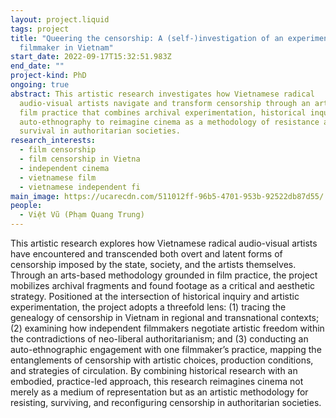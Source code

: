 ```yaml
---
layout: project.liquid
tags: project
title: "Queering the censorship: A (self-)investigation of an experimental
  filmmaker in Vietnam"
start_date: 2022-09-17T15:32:51.983Z
end_date: ""
project-kind: PhD
ongoing: true
abstract: This artistic research investigates how Vietnamese radical
  audio-visual artists navigate and transform censorship through an arts-based
  film practice that combines archival experimentation, historical inquiry, and
  auto-ethnography to reimagine cinema as a methodology of resistance and
  survival in authoritarian societies.
research_interests:
  - film censorship
  - film censorship in Vietna
  - independent cinema
  - vietnamese film
  - vietnamese independent fi
main_image: https://ucarecdn.com/511012ff-96b5-4701-953b-92522db87d55/
people:
  - Việt Vũ (Phạm Quang Trung)
---
```

This artistic research explores how Vietnamese radical audio-visual artists have encountered and transcended both overt and latent forms of censorship imposed by the state, society, and the artists themselves. Through an arts-based methodology grounded in film practice, the project mobilizes archival fragments and found footage as a critical and aesthetic strategy. Positioned at the intersection of historical inquiry and artistic experimentation, the project adopts a threefold lens: (1) tracing the genealogy of censorship in Vietnam in regional and transnational contexts; (2) examining how independent filmmakers negotiate artistic freedom within the contradictions of neo-liberal authoritarianism; and (3) conducting an auto-ethnographic engagement with one filmmaker’s practice, mapping the entanglements of censorship with artistic choices, production conditions, and strategies of circulation. By combining historical research with an embodied, practice-led approach, this research reimagines cinema not merely as a medium of representation but as an artistic methodology for resisting, surviving, and reconfiguring censorship in authoritarian societies.